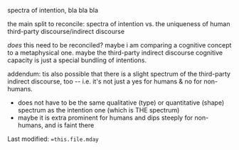 spectra of intention, bla bla bla

the main split to reconcile: spectra of intention vs. the uniqueness of human third-party discourse/indirect discourse 

*does* this need to be reconciled? maybe i am comparing a cognitive concept to a metaphysical one. maybe the third-party indirect discourse cognitive capacity is just a special bundling of intentions.

addendum: tis also possible that there is a slight spectrum of the third-party indirect discourse, too -- i.e. it's not just a yes for humans & no for non-humans.
- does not have to be the same qualitative (type) or quantitative (shape) spectrum as the intention one (which is THE spectrum)
- maybe it is extra prominent for humans and dips steeply for non-humans, and is faint there



Last modified: `=this.file.mday`